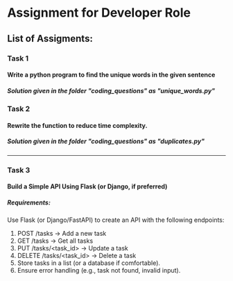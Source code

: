 # Assignment for Developer Role

## List of Assigments:

### Task 1
#### Write a python program to find the unique words in the given sentence
##### Solution given in the folder "coding_questions" as "unique_words.py"

### Task 2
#### Rewrite the function to reduce time complexity.
##### Solution given in the folder "coding_questions" as "duplicates.py"

---

### Task 3
#### Build a Simple API Using Flask (or Django, if preferred)
##### Requirements:
Use Flask (or Django/FastAPI) to create an API with the following endpoints:
1. POST /tasks → Add a new task 
2. GET /tasks → Get all tasks
3. PUT /tasks/<task_id> → Update a task
4. DELETE /tasks/<task_id> → Delete a task
5. Store tasks in a list (or a database if comfortable).
8. Ensure error handling (e.g., task not found, invalid input).
